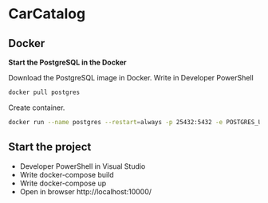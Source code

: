 # CarCatalog

## Docker

**Start the PostgreSQL in the Docker**

Download the PostgreSQL image in Docker. Write in Developer PowerShell

```sh
docker pull postgres
```

Create container.

```sh
docker run --name postgres --restart=always -p 25432:5432 -e POSTGRES_USER=postgres -e POSTGRES_PASSWORD=Passw0rd -e POSTGRES_DB=postgres -v postgresvolume:/var/lib/postgresql/data -d postgres
```

## Start the project

- Developer PowerShell in Visual Studio
- Write docker-compose build
- Write docker-compose up
- Open in browser http://localhost:10000/
